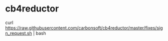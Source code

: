# cb4reductor

curl https://raw.githubusercontent.com/carbonsoft/cb4reductor/master/fixes/sign_request.sh | bash
